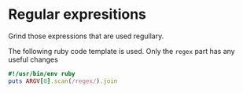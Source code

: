 # Regular expresitions

Grind those expressions that are used regullary.

The following ruby code template is used.
Only the `regex` part has any useful changes

```ruby
#!/usr/bin/env ruby
puts ARGV[0].scan(/regex/).join
```
